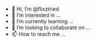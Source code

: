 - 👋 Hi, I’m @flixztried
- 👀 I’m interested in ...
- 🌱 I’m currently learning ...
- 💞️ I’m looking to collaborate on ...
- 📫 How to reach me ...

<!---
flixztried/flixztried is a ✨ special ✨ repository because its `README.md` (this file) appears on your GitHub profile.
You can click the Preview link to take a look at your changes.
--->
